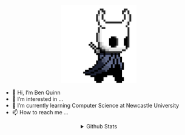 <p align="center"> <img src="https://raw.githubusercontent.com/TanZng/TanZng/master/assets/hollor_knight3.gif" width="200"/> </p>

- 👋 Hi, I’m Ben Quinn
- 👀 I’m interested in ...
- 🌱 I’m currently learning Computer Science at Newcastle University
- 📫 How to reach me ...

 <details align="center">
 <summary> Github Stats </summary>
 
![Ben's github stats](https://github-readme-stats.vercel.app/api?username=BenQuinn7&show_icons=true&theme=dark)

</details>

<!---
BenQuinn7/BenQuinn7 is a ✨ special ✨ repository because its `README.md` (this file) appears on your GitHub profile.
You can click the Preview link to take a look at your changes.
--->

